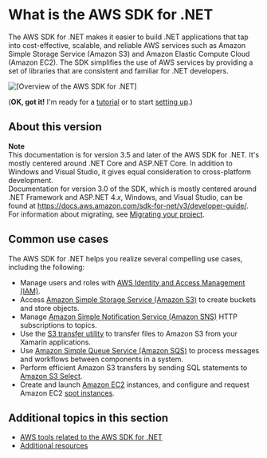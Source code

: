 # What is the AWS SDK for \.NET<a name="welcome"></a>

The AWS SDK for \.NET makes it easier to build \.NET applications that tap into cost\-effective, scalable, and reliable AWS services such as Amazon Simple Storage Service \(Amazon S3\) and Amazon Elastic Compute Cloud \(Amazon EC2\)\. The SDK simplifies the use of AWS services by providing a set of libraries that are consistent and familiar for \.NET developers\.

![\[Overview of the AWS SDK for .NET\]](http://docs.aws.amazon.com/sdk-for-net/latest/developer-guide/images/overview.png)

\(**OK, got it\!** I'm ready for a [tutorial](quick-start.md) or to start [setting up](net-dg-setup.md)\.\)

## About this version<a name="about-this-version"></a>

**Note**  
This documentation is for version 3\.5 and later of the AWS SDK for \.NET\. It's mostly centered around \.NET Core and ASP\.NET Core\. In addition to Windows and Visual Studio, it gives equal consideration to cross\-platform development\.  
Documentation for version 3\.0 of the SDK, which is mostly centered around \.NET Framework and ASP\.NET 4\.*x*, Windows, and Visual Studio, can be found at [https://docs\.aws\.amazon\.com/sdk\-for\-net/v3/developer\-guide/](../../v3/developer-guide/welcome.html)\.  
For information about migrating, see [Migrating your project](net-dg-migrating.md)\.

## Common use cases<a name="common-use-cases"></a>

The AWS SDK for \.NET helps you realize several compelling use cases, including the following:
+ Manage users and roles with [AWS Identity and Access Management \(IAM\)](https://docs.aws.amazon.com/IAM/latest/UserGuide/)\.
+ Access [Amazon Simple Storage Service \(Amazon S3\)](https://docs.aws.amazon.com/AmazonS3/latest/dev/) to create buckets and store objects\.
+ Manage [Amazon Simple Notification Service \(Amazon SNS\)](https://docs.aws.amazon.com/sns/latest/dg/) HTTP subscriptions to topics\.
+ Use the [S3 transfer utility](https://docs.aws.amazon.com/mobile/sdkforxamarin/developerguide/s3-integration-transferutility.html) to transfer files to Amazon S3 from your Xamarin applications\.
+ Use [Amazon Simple Queue Service \(Amazon SQS\)](https://docs.aws.amazon.com/AWSSimpleQueueService/latest/SQSDeveloperGuide/) to process messages and workflows between components in a system\.
+ Perform efficient Amazon S3 transfers by sending SQL statements to [Amazon S3 Select](https://docs.aws.amazon.com/AmazonS3/latest/dev/selecting-content-from-objects.html)\.
+ Create and launch [Amazon EC2](https://docs.aws.amazon.com/AWSEC2/latest/UserGuide/Instances.html) instances, and configure and request Amazon EC2 [spot instances](https://docs.aws.amazon.com/AWSEC2/latest/UserGuide/using-spot-instances.html)\.

## Additional topics in this section<a name="w4aab5c17"></a>
+ [AWS tools related to the AWS SDK for \.NET](related-tools.md)
+ [Additional resources](net-dg-additional-resources.md)